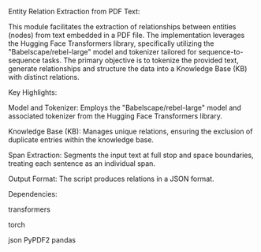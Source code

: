 Entity Relation Extraction from PDF Text:

This module facilitates the extraction of relationships between entities (nodes) from text embedded in a PDF file. The implementation leverages the Hugging Face Transformers library, specifically utilizing the "Babelscape/rebel-large" model and tokenizer tailored for sequence-to-sequence tasks. The primary objective is to tokenize the provided text, generate relationships and structure the data into a Knowledge Base (KB) with distinct relations.

Key Highlights:

Model and Tokenizer: Employs the "Babelscape/rebel-large" model and associated tokenizer from the Hugging Face Transformers library.

Knowledge Base (KB): Manages unique relations, ensuring the exclusion of duplicate entries within the knowledge base.

Span Extraction: Segments the input text at full stop and space boundaries, treating each sentence as an individual span.

Output Format: The script produces relations in a JSON format.

Dependencies:

transformers

torch

json
PyPDF2
pandas




